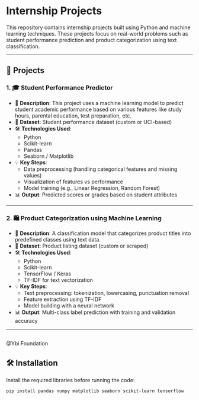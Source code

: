 # Internship Projects 

This repository contains internship projects built using Python and machine learning techniques. These projects focus on real-world problems such as student performance prediction and product categorization using text classification.

---

## 📁 Projects

### 1. 🎓 Student Performance Predictor

- 📌 **Description**: This project uses a machine learning model to predict student academic performance based on various features like study hours, parental education, test preparation, etc.
- 📂 **Dataset**: Student performance dataset (custom or UCI-based)
- 🛠 **Technologies Used**:
  - Python
  - Scikit-learn
  - Pandas
  - Seaborn / Matplotlib
- 💡 **Key Steps**:
  - Data preprocessing (handling categorical features and missing values)
  - Visualization of features vs performance
  - Model training (e.g., Linear Regression, Random Forest)
- 📊 **Output**: Predicted scores or grades based on student attributes

---

### 2. 🛍️ Product Categorization using Machine Learning

- 📌 **Description**: A classification model that categorizes product titles into predefined classes using text data.
- 📂 **Dataset**: Product listing dataset (custom or scraped)
- 🛠 **Technologies Used**:
  - Python
  - Scikit-learn
  - TensorFlow / Keras
  - TF-IDF for text vectorization
- 💡 **Key Steps**:
  - Text preprocessing: tokenization, lowercasing, punctuation removal
  - Feature extraction using TF-IDF
  - Model building with a neural network
- 📊 **Output**: Multi-class label prediction with training and validation accuracy

---
##
@Ybi Foundation 

## 🛠 Installation

Install the required libraries before running the code:

```bash
pip install pandas numpy matplotlib seaborn scikit-learn tensorflow






